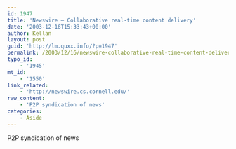 ```yaml
---
id: 1947
title: 'Newswire – Collaborative real-time content delivery'
date: '2003-12-16T15:33:43+00:00'
author: Kellan
layout: post
guid: 'http://lm.quxx.info/?p=1947'
permalink: /2003/12/16/newswire-collaborative-real-time-content-delivery/
typo_id:
    - '1945'
mt_id:
    - '1550'
link_related:
    - 'http://newswire.cs.cornell.edu/'
raw_content:
    - 'P2P syndication of news'
categories:
    - Aside
---
```


P2P syndication of news